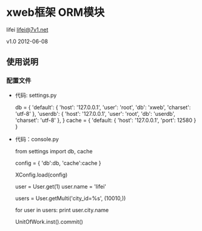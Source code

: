 # xweb框架 ORM模块

lifei <lifei@7v1.net>

v1.0 2012-06-08

## 使用说明

### 配置文件

* 代码: settings.py

    db = {
        'default': {
            'host': '127.0.0.1',
            'user': 'root',
              'db': 'xweb',
         'charset': 'utf-8'
        },
        'userdb':  {
            'host': '127.0.0.1',
            'user': 'root',
              'db': 'userdb',
         'charset': 'utf-8'
        },
    }
    cache = {
        'default: {
            'host': '127.0.0.1',
            'port': 12580
        }
    }
    
* 代码：console.py
    
    from settings import db, cache
    
    config = {
        'db':db,
        'cache':cache
    }
    
    XConfig.load(config)
    
    user = User.get(1)
    user.name = 'lifei'
    
    users = User.getMulti('city_id=%s', (10010,))
    
    for user in users:
        print user.city.name
    
    UnitOfWork.inst().commit()
